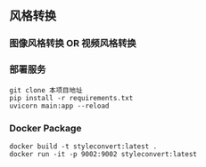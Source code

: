 ## 风格转换

### 图像风格转换 OR 视频风格转换

### 部署服务

```shell
git clone 本项目地址
pip install -r requirements.txt
uvicorn main:app --reload
```

### Docker Package

```shell
docker build -t styleconvert:latest .
docker run -it -p 9002:9002 styleconvert:latest
```